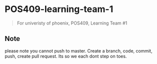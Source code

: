 # POS409-learning-team-1

> For univeristy of phoenix, POS409, Learning Team #1

## Note

please note you cannot push to master. Create a branch, code, commit, push, create pull request. Its so we each dont step on toes. 
